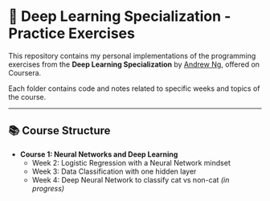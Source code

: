 # 🧠 Deep Learning Specialization - Practice Exercises

This repository contains my personal implementations of the programming exercises from the **Deep Learning Specialization** by [Andrew Ng](https://www.coursera.org/instructor/andrewng), offered on Coursera.

Each folder contains code and notes related to specific weeks and topics of the course.

---

## 📚 Course Structure

- **Course 1: Neural Networks and Deep Learning**
  - Week 2: Logistic Regression with a Neural Network mindset
  - Week 3: Data Classification with one hidden layer
  - Week 4: Deep Neural Network to classify cat vs non-cat *(in progress)*


